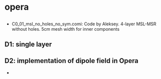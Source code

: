 # opera

## 
- C0_01_msl_no_holes_no_sym.comi: Code by Aleksey. 4-layer MSL-MSR without holes. 5cm mesh width for inner components 

## D1: single layer 
## D2: implementation of dipole field in Opera
- 

